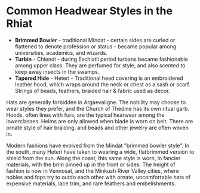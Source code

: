 # Common Headwear Styles in the Rhiat

* **Brimmed Bowler** - traditional Mindat - certain sides are curled or flattened to denote profession or status - became popular among universities, academics, and wizards.
* **Turbin** - Chlendi - during Eschlatli period turbans became
fashionable among upper class. They are perfumed for style, and also scented to keep away insects in the swamps.
* **Tapered Hide** - Heteri - Traditional head covering is an embroidered
leather hood, which wraps around the neck or chest as a sash or scarf. Strings of beads, feathers, braided hair & fabric used as decor.


Hats are generally forbidden in Argaevaligne. The nobility may choose to wear styles they prefer, and the Church of Thedine has its own ritual garb. Hoods, often lines with furs, are the typical hearwear among the lowerclasses. Helms are only allowed when blade is worn on belt. There are ornate style of hair braiding, and beads and other jewelry are often woven in.

Modern fashions have evolved from the Mindat "brimmed bowler style". In the south, many Heteri have taken to wearing a wide, flatbrimmed version to shield from the sun. Along the coast, this same style is worn, in fancier materials, with the brim pinned up in the front or sides. The height of fashion is now in Vennosat, and the Minkush River Valley cities, where nobles and fops try to outdo each other with ornate, uncomfortable hats of expensive materials, lace trim, and rare feathers and embelishments.